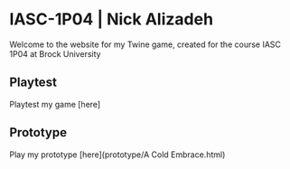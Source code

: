 # IASC-1P04 | Nick Alizadeh

Welcome to the website for my Twine game, created for the course IASC 1P04 at Brock University

## Playtest 

Playtest my game [here]

## Prototype

Play my prototype [here](prototype/A Cold Embrace.html)



